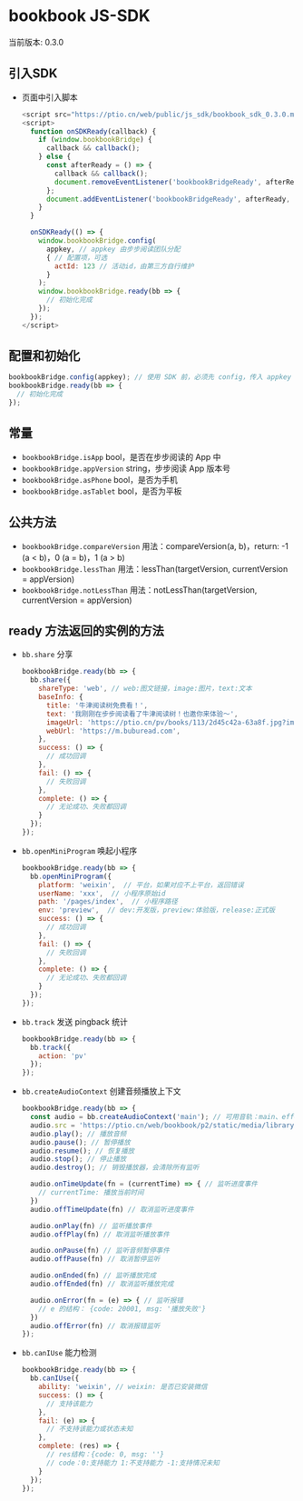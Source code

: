 bookbook JS-SDK
===========================

当前版本: 0.3.0

## 引入SDK

* 页面中引入脚本

  ```js
  <script src="https://ptio.cn/web/public/js_sdk/bookbook_sdk_0.3.0.min.js"></script>
  <script>
    function onSDKReady(callback) {
      if (window.bookbookBridge) {
        callback && callback();
      } else {
        const afterReady = () => {
          callback && callback();
          document.removeEventListener('bookbookBridgeReady', afterReady, false);
        };
        document.addEventListener('bookbookBridgeReady', afterReady, false);
      }
    }

    onSDKReady(() => {
      window.bookbookBridge.config(
        appkey, // appkey 由步步阅读团队分配
        { // 配置项，可选
          actId: 123 // 活动id，由第三方自行维护
        }
      );
      window.bookbookBridge.ready(bb => {
        // 初始化完成
      });
    });
  </script>
  ```


## 配置和初始化

```js
bookbookBridge.config(appkey); // 使用 SDK 前，必须先 config，传入 appkey
bookbookBridge.ready(bb => {
  // 初始化完成
});
```

## 常量

* `bookbookBridge.isApp` bool，是否在步步阅读的 App 中
* `bookbookBridge.appVersion` string，步步阅读 App 版本号
* `bookbookBridge.asPhone` bool，是否为手机
* `bookbookBridge.asTablet` bool，是否为平板

## 公共方法

* `bookbookBridge.compareVersion` 用法：compareVersion(a, b)，return: -1 (a < b)，0 (a = b)，1 (a > b)
* `bookbookBridge.lessThan` 用法：lessThan(targetVersion, currentVersion = appVersion)
* `bookbookBridge.notLessThan` 用法：notLessThan(targetVersion, currentVersion = appVersion)

## ready 方法返回的实例的方法

* `bb.share` 分享

  ```js
  bookbookBridge.ready(bb => {
    bb.share({
      shareType: 'web', // web:图文链接，image:图片，text:文本
      baseInfo: {
        title: '牛津阅读树免费看！',
        text: '我刚刚在步步阅读看了牛津阅读树！也邀你来体验～',
        imageUrl: 'https://ptio.cn/pv/books/113/2d45c42a-63a8f.jpg?imageMogr2/crop/385x436/gravity/center/quality/86/interlace/1',
        webUrl: 'https://m.buburead.com',
      },
      success: () => {
        // 成功回调
      },
      fail: () => {
        // 失败回调
      },
      complete: () => {
        // 无论成功、失败都回调
      }
    });
  });
  ```

* `bb.openMiniProgram` 唤起小程序

  ```js
  bookbookBridge.ready(bb => {
    bb.openMiniProgram({
      platform: 'weixin',  // 平台，如果对应不上平台，返回错误
      userName: 'xxx',  // 小程序原始id
      path: '/pages/index',  // 小程序路径
      env: 'preview',  // dev:开发版，preview:体验版，release:正式版
      success: () => {
        // 成功回调
      }, 
      fail: () => {
        // 失败回调
      },
      complete: () => {
        // 无论成功、失败都回调
      }
    });
  });
  ```

* `bb.track` 发送 pingback 统计

  ```js
  bookbookBridge.ready(bb => {
    bb.track({
      action: 'pv'
    });
  });
  ```

* `bb.createAudioContext` 创建音频播放上下文

  ```js
  bookbookBridge.ready(bb => {
    const audio = bb.createAudioContext('main'); // 可用音轨：main、effect
    audio.src = 'https://ptio.cn/web/bookbook/p2/static/media/library-bgm.47a4fbd1.mp3'; // 音频资源地址
    audio.play(); // 播放音频
    audio.pause(); // 暂停播放
    audio.resume(); // 恢复播放
    audio.stop(); // 停止播放
    audio.destroy(); // 销毁播放器，会清除所有监听

    audio.onTimeUpdate(fn = (currentTime) => { // 监听进度事件
      // currentTime: 播放当前时间
    }) 
    audio.offTimeUpdate(fn) // 取消监听进度事件

    audio.onPlay(fn) // 监听播放事件
    audio.offPlay(fn) // 取消监听播放事件

    audio.onPause(fn) // 监听音频暂停事件
    audio.offPause(fn) // 取消暂停监听

    audio.onEnded(fn) // 监听播放完成
    audio.offEnded(fn) // 取消监听播放完成

    audio.onError(fn = (e) => { // 监听报错
      // e 的结构： {code: 20001, msg: '播放失败'}
    }) 
    audio.offError(fn) // 取消报错监听
  });
  ```

* `bb.canIUse` 能力检测

  ```js
  bookbookBridge.ready(bb => {
    bb.canIUse({
      ability: 'weixin', // weixin: 是否已安装微信
      success: () => {
        // 支持该能力 
      },
      fail: (e) => {
        // 不支持该能力或状态未知 
      },
      complete: (res) => {
        // res结构：{code: 0, msg: ''} 
        // code：0:支持能力 1:不支持能力 -1:支持情况未知 
      }
    });
  });
  ```
